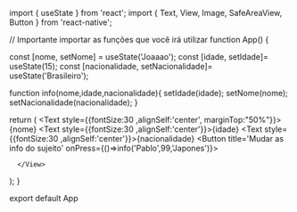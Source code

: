 import { useState } from 'react';
import { Text, View, Image, SafeAreaView, Button } from 'react-native';


// Importante importar as funções que você irá utilizar
function App() {


  const [nome, setNome] = useState('Joaaao');
  const [idade, setIdade]= useState(15);
  const [nacionalidade, setNacionalidade]= useState('Brasileiro');

  function info(nome,idade,nacionalidade){
    setIdade(idade);
    setNome(nome);
    setNacionalidade(nacionalidade);
  }

  return (
    <View>
      <Text style={{fontSize:30 ,alignSelf:'center', marginTop:"50%"}}>{nome}</Text>
      <Text style={{fontSize:30 ,alignSelf:'center'}}>{idade}</Text>
      <Text style={{fontSize:30 ,alignSelf:'center'}}>{nacionalidade}</Text>
      <Button title='Mudar as info do sujeito' onPress={()=>info('Pablo',99,'Japones')}></Button>
      
      </View>
  );
}

export default App
